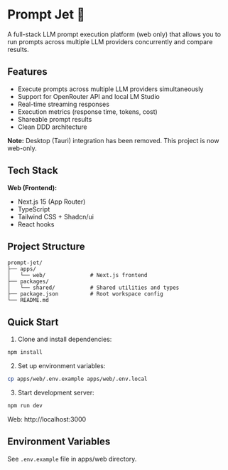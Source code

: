 # Prompt Jet 🚀

A full-stack LLM prompt execution platform (web only) that allows you to run prompts across multiple LLM providers concurrently and compare results.

## Features

- Execute prompts across multiple LLM providers simultaneously
- Support for OpenRouter API and local LM Studio
- Real-time streaming responses
- Execution metrics (response time, tokens, cost)
- Shareable prompt results
- Clean DDD architecture

**Note:** Desktop (Tauri) integration has been removed. This project is now web-only.

## Tech Stack

**Web (Frontend):**
- Next.js 15 (App Router)
- TypeScript
- Tailwind CSS + Shadcn/ui
- React hooks

## Project Structure

```
prompt-jet/
├── apps/
│   └── web/              # Next.js frontend
├── packages/
│   └── shared/           # Shared utilities and types
├── package.json          # Root workspace config
└── README.md
```

## Quick Start

1. Clone and install dependencies:
```bash
npm install
```

2. Set up environment variables:
```bash
cp apps/web/.env.example apps/web/.env.local
```

3. Start development server:
```bash
npm run dev
```

Web: http://localhost:3000

## Environment Variables

See `.env.example` file in apps/web directory.
